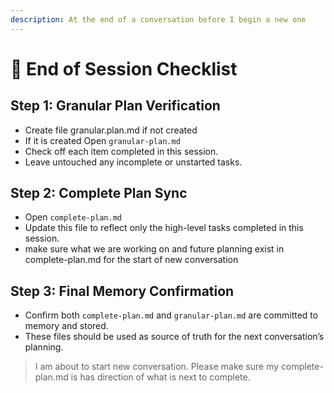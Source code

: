 ```yaml
---
description: At the end of a conversation before I begin a new one
---
```


# 🛑 End of Session Checklist

## Step 1: Granular Plan Verification
- Create file granular.plan.md if not created
- If it is created Open `granular-plan.md`
- Check off each item completed in this session.
- Leave untouched any incomplete or unstarted tasks.

## Step 2: Complete Plan Sync
- Open `complete-plan.md`
- Update this file to reflect only the high-level tasks completed in this session.
- make sure what we are working on and future planning exist in complete-plan.md for the start of new conversation

## Step 3: Final Memory Confirmation
- Confirm both `complete-plan.md` and `granular-plan.md` are committed to memory and stored.
- These files should be used as source of truth for the next conversation’s planning.

> I am about to start new conversation. Please make sure my complete-plan.md is has direction of what is next to complete.